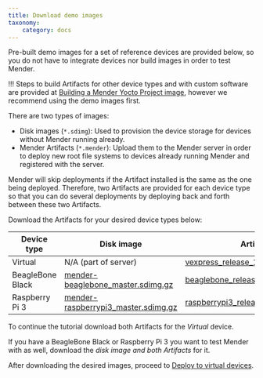 ```yaml
---
title: Download demo images
taxonomy:
    category: docs
---
```


Pre-built demo images for a set of reference devices are provided below, so you do not have to integrate devices nor build images in order to test Mender.

!!! Steps to build Artifacts for other device types and with custom software are provided at [Building a Mender Yocto Project image](../../artifacts/building-mender-yocto-image), however we recommend using the demo images first.

There are two types of images:
* Disk images (`*.sdimg`): Used to provision the device storage for devices without Mender running already.
* Mender Artifacts (`*.mender`): Upload them to the Mender server in order to deploy new root file systems to devices already running Mender and registered with the server.

Mender will skip deployments if the Artifact installed is the same as the one being deployed. Therefore, two Artifacts are provided for each device type so that you can do several deployments 
by deploying back and forth between these two Artifacts.

Download the Artifacts for your desired device types below:


| Device type      | Disk image | Artifact 1 | Artifact 2 |
|------------------|------------|------------|------------|
| Virtual          | N/A (part of server) | [vexpress_release_1_master.mender][autoupdate_vexpress_release_1_x.x.x.mender] | [vexpress_release_2_master.mender][autoupdate_vexpress_release_2_x.x.x.mender]          |
| BeagleBone Black | [mender-beaglebone_master.sdimg.gz][autoupdate_mender-beaglebone_x.x.x.sdimg.gz] | [beaglebone_release_1_master.mender][autoupdate_beaglebone_release_1_x.x.x.mender] | [beaglebone_release_2_master.mender][autoupdate_beaglebone_release_2_x.x.x.mender] |
| Raspberry Pi 3   | [mender-raspberrypi3_master.sdimg.gz][autoupdate_mender-raspberrypi3_x.x.x.sdimg.gz] | [raspberrypi3_release_1_master.mender][autoupdate_raspberrypi3_release_1_x.x.x.mender] | [raspberrypi3_release_2_master.mender][autoupdate_raspberrypi3_release_2_x.x.x.mender] |


[autoupdate_vexpress_release_1_x.x.x.mender]: https://d1b0l86ne08fsf.cloudfront.net/1.3.0b1/vexpress-qemu/vexpress_release_1_1.3.0b1.mender
[autoupdate_vexpress_release_2_x.x.x.mender]: https://d1b0l86ne08fsf.cloudfront.net/1.3.0b1/vexpress-qemu/vexpress_release_2_1.3.0b1.mender

[autoupdate_mender-beaglebone_x.x.x.sdimg.gz]: https://d1b0l86ne08fsf.cloudfront.net/1.3.0b1-build3/beaglebone/mender-beaglebone_1.3.0b1-build3.sdimg.gz
[autoupdate_beaglebone_release_1_x.x.x.mender]: https://d1b0l86ne08fsf.cloudfront.net/1.3.0b1-build3/beaglebone/beaglebone_release_1_1.3.0b1-build3.mender
[autoupdate_beaglebone_release_2_x.x.x.mender]: https://d1b0l86ne08fsf.cloudfront.net/1.3.0b1-build3/beaglebone/beaglebone_release_2_1.3.0b1-build3.mender

[autoupdate_mender-raspberrypi3_x.x.x.sdimg.gz]: https://d1b0l86ne08fsf.cloudfront.net/1.3.0b1-build3/raspberrypi3/mender-raspberrypi3_1.3.0b1-build3.sdimg.gz
[autoupdate_raspberrypi3_release_1_x.x.x.mender]: https://d1b0l86ne08fsf.cloudfront.net/1.3.0b1-build3/raspberrypi3/raspberrypi3_release_1_1.3.0b1-build3.mender
[autoupdate_raspberrypi3_release_2_x.x.x.mender]: https://d1b0l86ne08fsf.cloudfront.net/1.3.0b1-build3/raspberrypi3/raspberrypi3_release_2_1.3.0b1-build3.mender


To continue the tutorial download both Artifacts for the *Virtual* device.

If you have a BeagleBone Black or Raspberry Pi 3 you want to test Mender with
as well, download the *disk image and both Artifacts* for it.

After downloading the desired images, proceed to
[Deploy to virtual devices](../deploy-to-virtual-devices).
